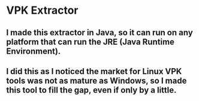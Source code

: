 # VPK Extractor
## I made this extractor in Java, so it can run on any platform that can run the JRE (Java Runtime Environment).
## I did this as I noticed the market for Linux VPK tools was not as mature as Windows, so I made this tool to fill the gap, even if only by a little.